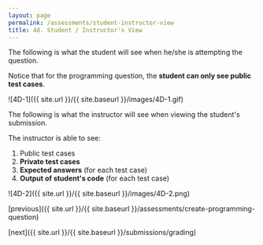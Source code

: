 ```yaml
---
layout: page
permalink: /assessments/student-instructor-view
title: 4d. Student / Instructor's View
---
```


The following is what the student will see when he/she is attempting the question.

Notice that for the programming question, the **student can only see public test cases**.

![4D-1]({{ site.url }}/{{ site.baseurl }}/images/4D-1.gif)

The following is what the instructor will see when viewing the student's submission.

The instructor is able to see: 
  1. Public test cases
  2. **Private test cases**
  3. **Expected answers** (for each test case)
  4. **Output of student's code** (for each test case)

![4D-2]({{ site.url }}/{{ site.baseurl }}/images/4D-2.png)

[previous]({{ site.url }}/{{ site.baseurl }}/assessments/create-programming-question)

[next]({{ site.url }}/{{ site.baseurl }}/submissions/grading)